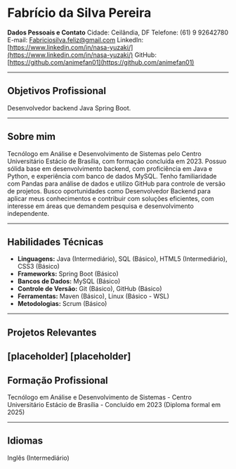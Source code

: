 # Fabrício da Silva Pereira

**Dados Pessoais e Contato**
Cidade: Ceilândia, DF
Telefone: (61) 9 92642780
E-mail: Fabriciosilva.feliz@gmail.com
LinkedIn: [https://www.linkedin.com/in/nasa-yuzaki/](https://www.linkedin.com/in/nasa-yuzaki/)
GitHub: [https://github.com/animefan01](https://github.com/animefan01)

---

## Objetivos Profissional
Desenvolvedor backend Java Spring Boot.

---

## Sobre mim
Tecnólogo em Análise e Desenvolvimento de Sistemas pelo Centro Universitário Estácio de Brasília, com formação concluída em 2023. Possuo sólida base em desenvolvimento backend, com proficiência em Java e Python, e experiência com banco de dados MySQL. Tenho familiaridade com Pandas para análise de dados e utilizo GitHub para controle de versão de projetos. Busco oportunidades como Desenvolvedor Backend para aplicar meus conhecimentos e contribuir com soluções eficientes, com interesse em áreas que demandem pesquisa e desenvolvimento independente.

---

## Habilidades Técnicas
* **Linguagens:** Java (Intermediário), SQL (Básico), HTML5 (Intermediário), CSS3 (Básico)
* **Frameworks:** Spring Boot (Básico)
* **Bancos de Dados:** MySQL (Básico)
* **Controle de Versão:** Git (Básico), GitHub (Básico)
* **Ferramentas:** Maven (Básico), Linux (Básico - WSL)
* **Metodologias:** Scrum (Básico)

---

## Projetos Relevantes
[placeholder]
[placeholder]
---

## Formação Profissional
Tecnólogo em Análise e Desenvolvimento de Sistemas - Centro Universitário Estácio de Brasília - Concluído em 2023 (Diploma formal em 2025)

---

## Idiomas
Inglês (Intermediário)
